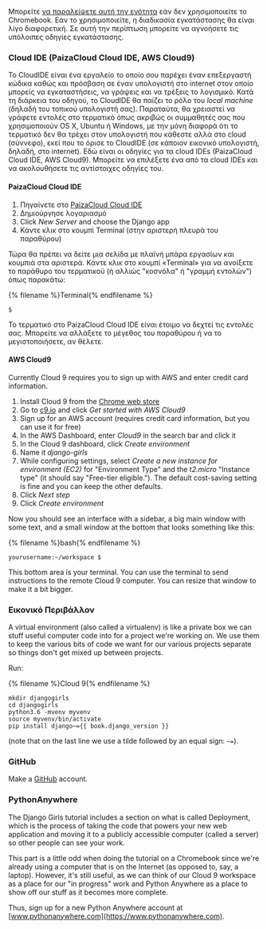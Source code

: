 Μπορείτε [ να παραλείψετε αυτή την ενότητα](http://tutorial.djangogirls.org/en/installation/#install-python) εάν δεν χρησιμοποιείτε το Chromebook. Εάν το χρησιμοποιείτε, η διαδικασία εγκατάστασης θα είναι λίγο διαφορετική. Σε αυτή την περίπτωση μπορείτε να αγνοήσετε τις υπόλοιπες οδηγίες εγκατάστασης.

### Cloud IDE (PaizaCloud Cloud IDE, AWS Cloud9)

Το CloudIDE είναι ένα εργαλείο το οποίο σου παρέχει έναν επεξεργαστή κώδικα καθώς και πρόσβαση σε έναν υπολογιστή στο internet στον οποίο μπορείς να εγκαταστήσεις, να γράψεις και να τρέξεις το λογισμικό. Κατά τη διάρκεια του οδηγού, το CloudIDE θα παίζει το ρόλο του *local machine* (δηλαδή του τοπικού υπολογιστή σας). Παραταύτα, θα χρειαστεί να γράφετε εντολές στο τερματικό όπως ακριβώς οι συμμαθητές σας που χρησιμοποιούν OS X, Ubuntu ή Windows, με την μόνη διαφορά ότι το τερματικό δεν θα τρέχει στον υπολογιστή που κάθεστε αλλά στο cloud (σύννεφο), εκεί που το όρισε το CloudIDE (σε κάποιον εικονικό υπολογιστή, δηλαδή, στο internet). Εδώ είναι οι οδηγίες για τα cloud IDEs (PaizaCloud Cloud IDE, AWS Cloud9). Μπορείτε να επιλέξετε ένα από τα cloud IDEs και να ακολουθήσετε τις αντίστοιχες οδηγίες του.

#### PaizaCloud Cloud IDE

1. Πηγαίνετε στο [PaizaCloud Cloud IDE](https://paiza.cloud/)
2. Δημιούργησε λογαριασμό
3. Click *New Server* and choose the Django app
4. Κάντε κλικ στο κουμπί Terminal (στην αριστερή πλευρά του παραθύρου)

Τώρα θα πρέπει να δείτε μια σελίδα με πλαϊνή μπάρα εργασίων και κουμπιά στα αριστερά. Κάντε κλικ στο κουμπί «Terminal» για να ανοίξετε το παράθυρο του τερματικού (ή αλλιώς "κοσνόλα" ή "γραμμή εντολών") όπως παρακάτω:

{% filename %}Terminal{% endfilename %}

    $
    

Το τερματικό στο PaizaCloud Cloud IDE είναι έτοιμο να δεχτεί τις εντολές σας. Μπορείτε να αλλάξετε το μέγεθος του παραθύρου ή να το μεγιστοποιήσετε, αν θέλετε.

#### AWS Cloud9

Currently Cloud 9 requires you to sign up with AWS and enter credit card information.

1. Install Cloud 9 from the [Chrome web store](https://chrome.google.com/webstore/detail/cloud9/nbdmccoknlfggadpfkmcpnamfnbkmkcp)
2. Go to [c9.io](https://c9.io) and click *Get started with AWS Cloud9*
3. Sign up for an AWS account (requires credit card information, but you can use it for free)
4. In the AWS Dashboard, enter *Cloud9* in the search bar and click it
5. In the Cloud 9 dashboard, click *Create environment*
6. Name it *django-girls*
7. While configuring settings, select *Create a new instance for environment (EC2)* for "Environment Type" and the *t2.micro* "Instance type" (it should say "Free-tier eligible."). The default cost-saving setting is fine and you can keep the other defaults.
8. Click *Next step*
9. Click *Create environment*

Now you should see an interface with a sidebar, a big main window with some text, and a small window at the bottom that looks something like this:

{% filename %}bash{% endfilename %}

    yourusername:~/workspace $
    

This bottom area is your terminal. You can use the terminal to send instructions to the remote Cloud 9 computer. You can resize that window to make it a bit bigger.

### Εικονικό Περιβάλλον

A virtual environment (also called a virtualenv) is like a private box we can stuff useful computer code into for a project we're working on. We use them to keep the various bits of code we want for our various projects separate so things don't get mixed up between projects.

Run:

{% filename %}Cloud 9{% endfilename %}

    mkdir djangogirls
    cd djangogirls
    python3.6 -mvenv myvenv
    source myvenv/bin/activate
    pip install django~={{ book.django_version }}
    

(note that on the last line we use a tilde followed by an equal sign: `~=`).

### GitHub

Make a [GitHub](https://github.com) account.

### PythonAnywhere

The Django Girls tutorial includes a section on what is called Deployment, which is the process of taking the code that powers your new web application and moving it to a publicly accessible computer (called a server) so other people can see your work.

This part is a little odd when doing the tutorial on a Chromebook since we're already using a computer that is on the Internet (as opposed to, say, a laptop). However, it's still useful, as we can think of our Cloud 9 workspace as a place for our "in progress" work and Python Anywhere as a place to show off our stuff as it becomes more complete.

Thus, sign up for a new Python Anywhere account at [www.pythonanywhere.com](https://www.pythonanywhere.com).